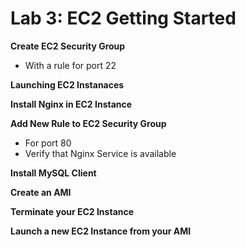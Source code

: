 
# Lab 3: EC2 Getting Started

**Create EC2 Security Group**
* With a rule for port 22

**Launching EC2 Instanaces**

**Install Nginx in EC2 Instance**

**Add New Rule to EC2 Security Group**
* For port 80
* Verify that Nginx Service is available

**Install MySQL Client**

**Create an AMI**

**Terminate your EC2 Instance**

**Launch a new EC2 Instance from your AMI**
